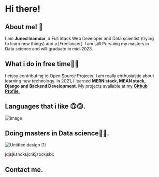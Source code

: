 
<h1> Hi there!</h1>
  
  <h2> About me! 👦</h2>
  I am <b>Juned Inamdar</b>, a Full Stack Web Developer and Data scientist (trying to learn new things) and a [Freelancer]. I am still Pursuing my masters in Data
  science and will graduate in mid-2023.
  
  
  
  <h2>What i do in free time👨‍💻</h2>
  I enjoy contributing to Open Source Projects. I am really enthusiastic about learning new technology. In 2021, I learned <b>MERN stack, MEAN stack, Django and Backend 
  Development</b>. My projects available at my <a href="https://github.com/junedSI"><b>Github Profile</b>.</a>

  <h2> Languages that i like 🙃🙃.</h2> 
  
  ![image](https://user-images.githubusercontent.com/95338897/175778560-5e52a57d-5f16-4d2d-8370-9595d9df27e0.png)

  <h2>Doing masters in Data science👩‍💻.</h1>
  <div>
 
 ![Untitled design (1)](https://user-images.githubusercontent.com/95338897/184470226-c76dfe1e-6c77-481c-84f9-0458f4c0be3b.png)

</div> jdjsjksncksjcnkjsbckjsbc

<h2>Contact me.</h2>
